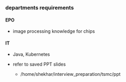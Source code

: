 ### departments requirements

#### EPO
- image processing knowledge for chips

#### IT
- Java, Kubernetes

- refer to saved PPT slides
	- /home/shekhar/interview_preparation/tsmc/ppt